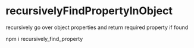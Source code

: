 # recursivelyFindPropertyInObject
recursively go over object properties and return required property if found

npm i recursively_find_property
